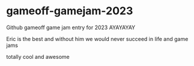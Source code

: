 # gameoff-gamejam-2023
Github gameoff game jam entry for 2023
AYAYAYAY




Eric is the best and without him we would never succeed in life and game jams

totally cool and awesome
